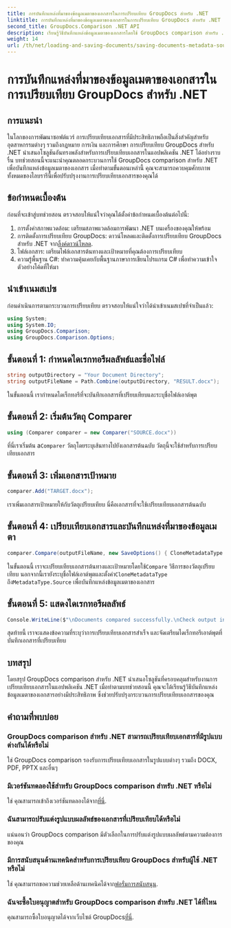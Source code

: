 ```yaml
---
title: การบันทึกแหล่งที่มาของข้อมูลเมตาของเอกสารในการเปรียบเทียบ GroupDocs สำหรับ .NET
linktitle: การบันทึกแหล่งที่มาของข้อมูลเมตาของเอกสารในการเปรียบเทียบ GroupDocs สำหรับ .NET
second_title: GroupDocs.Comparison .NET API
description: เรียนรู้วิธีบันทึกแหล่งข้อมูลเมตาของเอกสารโดยใช้ GroupDocs comparison สำหรับ .NET ปฏิบัติตามคำแนะนำทีละขั้นตอนของเราเพื่อการเปรียบเทียบเอกสารใน .NET ของคุณอย่างราบรื่น
weight: 14
url: /th/net/loading-and-saving-documents/saving-documents-metadata-source/
---
```


# การบันทึกแหล่งที่มาของข้อมูลเมตาของเอกสารในการเปรียบเทียบ GroupDocs สำหรับ .NET

## การแนะนำ
ในโลกของการพัฒนาซอฟต์แวร์ การเปรียบเทียบเอกสารที่มีประสิทธิภาพถือเป็นสิ่งสำคัญสำหรับอุตสาหกรรมต่างๆ รวมถึงกฎหมาย การเงิน และการศึกษา การเปรียบเทียบ GroupDocs สำหรับ .NET นำเสนอโซลูชันอันทรงพลังสำหรับการเปรียบเทียบเอกสารในแอปพลิเคชัน .NET ได้อย่างราบรื่น บทช่วยสอนนี้จะแนะนำคุณตลอดกระบวนการใช้ GroupDocs comparison สำหรับ .NET เพื่อบันทึกแหล่งข้อมูลเมตาของเอกสาร เมื่อทำตามขั้นตอนเหล่านี้ คุณจะสามารถควบคุมศักยภาพทั้งหมดของไลบรารีนี้เพื่อปรับปรุงงานการเปรียบเทียบเอกสารของคุณได้
## ข้อกำหนดเบื้องต้น
ก่อนที่จะเข้าสู่บทช่วยสอน ตรวจสอบให้แน่ใจว่าคุณได้ตั้งค่าข้อกำหนดเบื้องต้นต่อไปนี้:
1. การตั้งค่าสภาพแวดล้อม: เตรียมสภาพแวดล้อมการพัฒนา .NET บนเครื่องของคุณให้พร้อม
2.  การติดตั้งการเปรียบเทียบ GroupDocs: ดาวน์โหลดและติดตั้งการเปรียบเทียบ GroupDocs สำหรับ .NET จาก[ลิ้งค์ดาวน์โหลด](https://releases.groupdocs.com/comparison/net/).
3. ไฟล์เอกสาร: เตรียมไฟล์เอกสารต้นทางและเป้าหมายที่คุณต้องการเปรียบเทียบ
4. ความรู้พื้นฐาน C#: ทำความคุ้นเคยกับพื้นฐานภาษาการเขียนโปรแกรม C# เพื่อทำความเข้าใจตัวอย่างโค้ดที่ให้มา

## นำเข้าเนมสเปซ
ก่อนดำเนินการตามกระบวนการเปรียบเทียบ ตรวจสอบให้แน่ใจว่าได้นำเข้าเนมสเปซที่จำเป็นแล้ว:
```csharp
using System;
using System.IO;
using GroupDocs.Comparison;
using GroupDocs.Comparison.Options;
```

## ขั้นตอนที่ 1: กำหนดไดเรกทอรีผลลัพธ์และชื่อไฟล์
```csharp
string outputDirectory = "Your Document Directory";
string outputFileName = Path.Combine(outputDirectory, "RESULT.docx");
```
ในขั้นตอนนี้ เรากำหนดไดเร็กทอรีที่จะบันทึกเอกสารที่เปรียบเทียบและระบุชื่อไฟล์เอาต์พุต
## ขั้นตอนที่ 2: เริ่มต้นวัตถุ Comparer
```csharp
using (Comparer comparer = new Comparer("SOURCE.docx"))
```
 ที่นี่เราเริ่มต้น a`Comparer` วัตถุโดยระบุเส้นทางไปยังเอกสารต้นฉบับ วัตถุนี้จะใช้สำหรับการเปรียบเทียบเอกสาร
## ขั้นตอนที่ 3: เพิ่มเอกสารเป้าหมาย
```csharp
comparer.Add("TARGET.docx");
```
เราเพิ่มเอกสารเป้าหมายให้กับวัตถุเปรียบเทียบ นี่คือเอกสารที่จะใช้เปรียบเทียบเอกสารต้นฉบับ
## ขั้นตอนที่ 4: เปรียบเทียบเอกสารและบันทึกแหล่งที่มาของข้อมูลเมตา
```csharp
comparer.Compare(outputFileName, new SaveOptions() { CloneMetadataType = MetadataType.Source });
```
 ในขั้นตอนนี้ เราจะเปรียบเทียบเอกสารต้นทางและเป้าหมายโดยใช้`Compare` วิธีการของวัตถุเปรียบเทียบ นอกจากนี้เรายังระบุชื่อไฟล์เอาต์พุตและตั้งค่า`CloneMetadataType` ถึง`MetadataType.Source` เพื่อบันทึกแหล่งข้อมูลเมตาของเอกสาร
## ขั้นตอนที่ 5: แสดงไดเรกทอรีผลลัพธ์
```csharp
Console.WriteLine($"\nDocuments compared successfully.\nCheck output in {outputDirectory}.");
```
สุดท้ายนี้ เราจะแสดงข้อความที่ระบุว่าการเปรียบเทียบเอกสารสำเร็จ และจัดเตรียมไดเร็กทอรีเอาต์พุตที่บันทึกเอกสารที่เปรียบเทียบ

## บทสรุป
โดยสรุป GroupDocs comparison สำหรับ .NET นำเสนอโซลูชันที่ครอบคลุมสำหรับงานการเปรียบเทียบเอกสารในแอปพลิเคชัน .NET เมื่อทำตามบทช่วยสอนนี้ คุณจะได้เรียนรู้วิธีบันทึกแหล่งข้อมูลเมตาของเอกสารอย่างมีประสิทธิภาพ ซึ่งช่วยปรับปรุงกระบวนการเปรียบเทียบเอกสารของคุณ
## คำถามที่พบบ่อย
### GroupDocs comparison สำหรับ .NET สามารถเปรียบเทียบเอกสารที่มีรูปแบบต่างกันได้หรือไม่
ใช่ GroupDocs comparison รองรับการเปรียบเทียบเอกสารในรูปแบบต่างๆ รวมถึง DOCX, PDF, PPTX และอื่นๆ
### มีเวอร์ชันทดลองใช้สำหรับ GroupDocs comparison สำหรับ .NET หรือไม่
 ใช่ คุณสามารถเข้าถึงเวอร์ชันทดลองได้จาก[ที่นี่](https://releases.groupdocs.com/).
### ฉันสามารถปรับแต่งรูปแบบผลลัพธ์ของเอกสารที่เปรียบเทียบได้หรือไม่
แน่นอนว่า GroupDocs comparison มีตัวเลือกในการปรับแต่งรูปแบบผลลัพธ์ตามความต้องการของคุณ
### มีการสนับสนุนด้านเทคนิคสำหรับการเปรียบเทียบ GroupDocs สำหรับผู้ใช้ .NET หรือไม่
 ใช่ คุณสามารถขอความช่วยเหลือด้านเทคนิคได้จาก[ฟอรั่มการสนับสนุน](https://forum.groupdocs.com/c/comparison/12).
### ฉันจะซื้อใบอนุญาตสำหรับ GroupDocs comparison สำหรับ .NET ได้ที่ไหน
 คุณสามารถซื้อใบอนุญาตได้จากเว็บไซต์ GroupDocs[ที่นี่](https://purchase.groupdocs.com/buy).